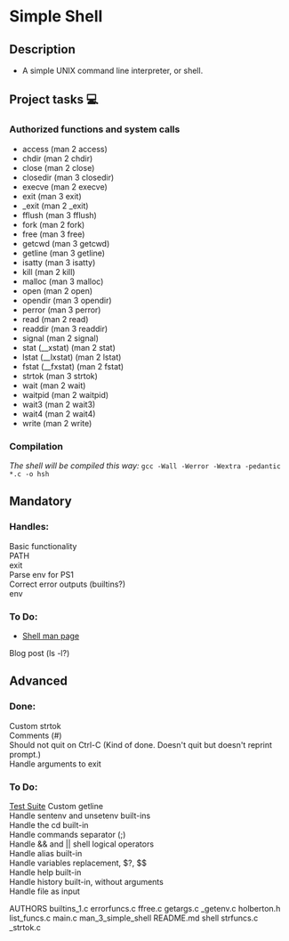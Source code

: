 # Simple Shell

## Description

* A simple UNIX command line interpreter, or shell.

## Project tasks :computer:


### Authorized functions and system calls

* access (man 2 access)
* chdir (man 2 chdir)
* close (man 2 close)
* closedir (man 3 closedir)
* execve (man 2 execve)
* exit (man 3 exit)
* _exit (man 2 _exit)
* fflush (man 3 fflush)
* fork (man 2 fork)
* free (man 3 free)
* getcwd (man 3 getcwd)
* getline (man 3 getline)
* isatty (man 3 isatty)
* kill (man 2 kill)
* malloc (man 3 malloc)
* open (man 2 open)
* opendir (man 3 opendir)
* perror (man 3 perror)
* read (man 2 read)
* readdir (man 3 readdir)
* signal (man 2 signal)
* stat (__xstat) (man 2 stat)
* lstat (__lxstat) (man 2 lstat)
* fstat (__fxstat) (man 2 fstat)
* strtok (man 3 strtok)
* wait (man 2 wait)
* waitpid (man 2 waitpid)
* wait3 (man 2 wait3)
* wait4 (man 2 wait4)
* write (man 2 write)

### Compilation

*The shell will be compiled this way:*
`gcc -Wall -Werror -Wextra -pedantic *.c -o hsh`

## Mandatory
### Handles:
Basic functionality\
PATH\
exit\
Parse env for PS1\
Correct error outputs (builtins?)\
env

### To Do:

* [Shell man page](./man_1_simple_shell)

Blog post (ls -l?)


## Advanced
### Done:
Custom strtok\
Comments (#)\
Should not quit on Ctrl-C (Kind of done. Doesn't quit but doesn't reprint
prompt.)\
Handle arguments to exit

### To Do:
[Test Suite](https://github.com/AmilcarArmmand/shell_test_suite)
Custom getline\
Handle sentenv and unsetenv built-ins\
Handle the cd built-in\
Handle commands separator (;)\
Handle && and || shell logical operators\
Handle alias built-in\
Handle variables replacement, $?, $$\
Handle help built-in\
Handle history built-in, without arguments\
Handle file as input


AUTHORS
builtins_1.c
errorfuncs.c
ffree.c
getargs.c
_getenv.c
holberton.h
list_funcs.c
main.c
man_3_simple_shell
README.md
shell
strfuncs.c
_strtok.c
